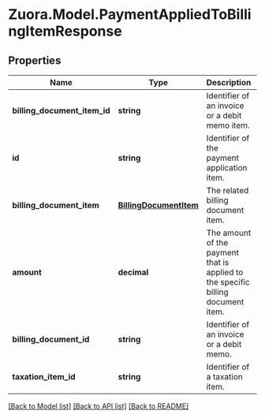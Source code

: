 
# Zuora.Model.PaymentAppliedToBillingItemResponse

## Properties

Name | Type | Description | Notes
------------ | ------------- | ------------- | -------------
**billing_document_item_id** | **string** | Identifier of an invoice or a debit memo item. | [optional] 
**id** | **string** | Identifier of the payment application item. | [optional] 
**billing_document_item** | [**BillingDocumentItem**](BillingDocumentItem.md) | The related billing document item. | [optional] 
**amount** | **decimal** | The amount of the payment that is applied to the specific billing document item. | [optional] 
**billing_document_id** | **string** | Identifier of an invoice or a debit memo. | [optional] 
**taxation_item_id** | **string** | Identifier of a taxation item. | [optional] 

[[Back to Model list]](../README.md#documentation-for-models)
[[Back to API list]](../README.md#documentation-for-api-endpoints)
[[Back to README]](../README.md)

